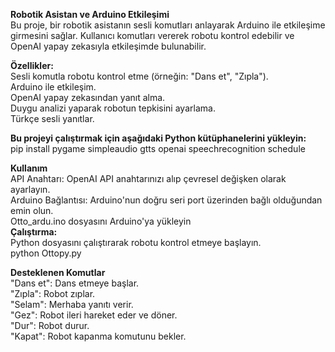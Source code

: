 <b>Robotik Asistan ve Arduino Etkileşimi</b><br>
Bu proje, bir robotik asistanın sesli komutları anlayarak Arduino ile etkileşime girmesini sağlar. Kullanıcı komutları vererek robotu kontrol edebilir ve OpenAI yapay zekasıyla etkileşimde bulunabilir.

<b>Özellikler:</b><br>
Sesli komutla robotu kontrol etme (örneğin: "Dans et", "Zıpla").<br>
Arduino ile etkileşim.<br>
OpenAI yapay zekasından yanıt alma.<br>
Duygu analizi yaparak robotun tepkisini ayarlama.<br>
Türkçe sesli yanıtlar.<br>

<b>Bu projeyi çalıştırmak için aşağıdaki Python kütüphanelerini yükleyin:</b><br>
pip install pygame simpleaudio gtts openai speechrecognition schedule

<b>Kullanım</b><br>
API Anahtarı: OpenAI API anahtarınızı alıp çevresel değişken olarak ayarlayın.<br>
Arduino Bağlantısı: Arduino'nun doğru seri port üzerinden bağlı olduğundan emin olun.<br>
Otto_ardu.ino dosyasını Arduino'ya yükleyin<br>
<b>Çalıştırma:</b><br> Python dosyasını çalıştırarak robotu kontrol etmeye başlayın.<br>
python Ottopy.py

<b>Desteklenen Komutlar</b><br>
"Dans et": Dans etmeye başlar.<br>
"Zıpla": Robot zıplar.<br>
"Selam": Merhaba yanıtı verir.<br>
"Gez": Robot ileri hareket eder ve döner.<br>
"Dur": Robot durur.<br>
"Kapat": Robot kapanma komutunu bekler.
